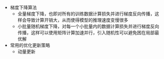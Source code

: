 - 梯度下降算法
  - 全量梯度下降，也即对所有的训练数据计算损失并进行梯度反向传播，这样会导致计算开销大，从而使得模型的推理速度变慢很多
  - 小批量随机梯度下降，对每一个小批量内的数据计算损失并进行梯度反向传播，这样可以使用矩阵计算加速并行，引入随机性可以避免困在局部最优解
- 常用的优化更新策略
  - 动量更新
